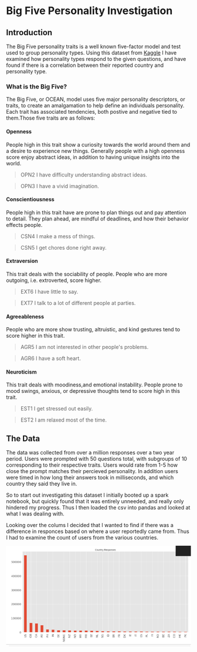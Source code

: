 # Big Five Personality Investigation
## Introduction
The Big Five personality traits is a well known five-factor model and test used to group personality types. Using this dataset from [Kaggle](https://www.kaggle.com/tunguz/big-five-personality-test?select=IPIP-FFM-data-8Nov2018) I have  examined how personality types respond to the given questions, and have found if there is a correlation between their reported country and personality type.

### What is the Big Five?
The Big Five, or OCEAN, model uses five major personality descriptors, or traits, to create an amalgamation to help define an individuals personality. Each trait has associated tendencies, both postive and negative tied to them.Those five traits are as follows:

#### Openness
People high in this trait show a curiosity towards the world around them and a desire to experience new things. Generally people with a high openness score enjoy abstract ideas, in addition to having unique insights into the world.
>OPN2	I have difficulty understanding abstract ideas.

>OPN3	I have a vivid imagination.

#### Conscientiousness
People high in this trait have are prone to plan things out and pay attention to detail. They plan ahead, are mindful of deadlines, and how their behavior effects people.
>CSN4	I make a mess of things.

>CSN5	I get chores done right away.

#### Extraversion
This trait deals with the sociability of people. People who are more outgoing, i.e. extroverted, score higher.
>EXT6	I have little to say.

>EXT7	I talk to a lot of different people at parties.

#### Agreeableness 
People who are more show trusting, altruistic, and kind gestures tend to score higher in this trait.
>AGR5	I am not interested in other people's problems.

>AGR6	I have a soft heart.

#### Neuroticism
This trait deals with moodiness,and emotional instability. People prone to mood swings, anxious, or depressive thoughts tend to score high in this trait.
>EST1	I get stressed out easily.

>EST2	I am relaxed most of the time.

## The Data
The data was collected from over a million responses over a two year period. Users were prompted with 50 questions total, with subgroups of 10 corresponding to their respective traits. Users would rate from 1-5 how close the prompt matches their percieved personality. In addition users were timed in how long their answers took in milliseconds, and which country they said they live in.

So to start out investigating this dataset I initially booted up a spark notebook, but quickly found that it was entirely unneeded, and really only hindered my progress. Thus I then loaded the csv into pandas and looked at what I was dealing with. 

Looking over the colums I decided that I wanted to find if there was a difference in responces based on where a user reportedly came from. Thus I had to examine the count of users from the various countries.

![Total Responses](/Images/TotalResp.png)


